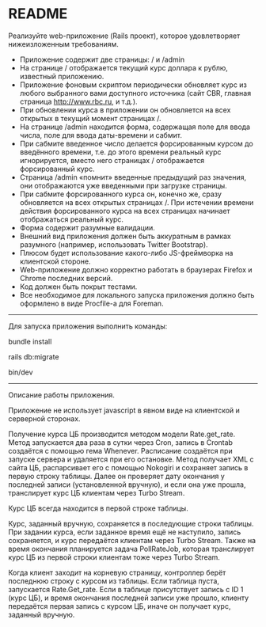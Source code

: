 # README

Реализуйте web-приложение (Rails проект), которое удовлетворяет
нижеизложенным требованиям.
* Приложение содержит две страницы: / и /admin
* На странице / отображается текущий курс доллара к рублю, известный
приложению.
* Приложение фоновым скриптом периодически обновляет курс из любого
выбранного вами доступного источника (сайт CBR, главная страница
http://www.rbc.ru, и т.д.).
* При обновлении курса в приложении он обновляется на всех открытых в
текущий момент страницах /.
* На странице /admin находится форма, содержащая поле для ввода числа,
поле для ввода даты-времени и сабмит.
* При сабмите введенное число делается форсированным курсом до введённого
времени, т.е. до этого времени реальный курс игнорируется, вместо него
страницах / отображается форсированный курс. 
* Страница /admin «помнит» введенные предыдущий раз значения, они
отображаются уже введенными при загрузке страницы.
* При сабмите форсированного курса он, конечно же, cразу обновляется на всех
открытых страницах /. При истечении времени действия форсированного
курса на всех страницах начинает отображаться реальный курс.
* Форма содержит разумные валидации.
* Внешний вид приложения должен быть аккуратным в рамках разумного
(например, использовать Twitter Bootstrap).
* Плюсом будет использование какого-либо JS-фреймворка на клиентской
стороне.
* Web-приложение должно корректно работать в браузерах Firefox и Chrome
последних версий.
* Код должен быть покрыт тестами.
* Все необходимое для локального запуска приложения должно быть
оформлено в виде Procfile-а для Foreman.

*   *   *   *   *   *

Для запуска приложения выполнить команды:

bundle install

rails db:migrate

bin/dev

*   *   *   *   *   *

Описание работы приложения.

Приложение не использует javascript в явном виде на клиентской и серверной 
сторонах. 

Получение курса ЦБ производится методом модели Rate.get_rate.
Метод запускается два раза в сутки через Cron, запись в Crontab создаётся с 
помощью гема Whenever. Расписание создаётся при запуске сервера и удаляется 
при его остановке. Метод получает XML с сайта ЦБ, распарсивает его с помощью 
Nokogiri и сохраняет запись в первую строку таблицы. Далее он проверяет дату 
окончания у последней записи (установленной вручную), и если она уже прошла, 
транслирует курс ЦБ клиентам через Turbo Stream.

Курс ЦБ всегда находится в первой строке таблицы.

Курс, заданный вручную, сохраняется в последующие строки таблицы. При задании 
курса, если заданное время ещё не наступило, запись сохраняется, и курс передаётся 
клиентам через Turbo Stream. Также на время окончания планируется задача PollRateJob, 
которая транслирует курс ЦБ из первой строки клиентам тоже через Turbo Stream.

Когда клиент заходит на корневую страницу, контроллер берёт последнюю строку с 
курсом из таблицы. Если таблица пуста, запускается Rate.Get_rate. Если в таблице 
присутствует запись с ID 1 (курс ЦБ), и время окончания последней записи уже прошло, 
клиенту передаётся первая запись с курсом ЦБ, иначе он получает курс, заданный вручную.

